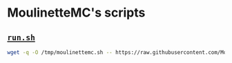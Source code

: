 # MoulinetteMC's scripts

## [`run.sh`](run.sh)

```bash
wget -q -O /tmp/moulinettemc.sh -- https://raw.githubusercontent.com/MoulinetteMC/scripts/main/run.sh && chmod +x /tmp/moulinettemc.sh && bash /tmp/moulinettemc.sh
```
